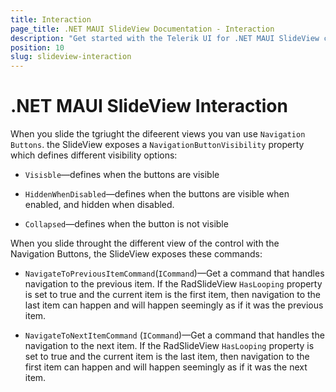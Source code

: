 ```yaml
---
title: Interaction
page_title: .NET MAUI SlideView Documentation - Interaction
description: "Get started with the Telerik UI for .NET MAUI SlideView control and add the control to your .NET MAUI project."
position: 10
slug: slideview-interaction
---
```


# .NET MAUI SlideView Interaction

When you slide the tgriught the difeerent views you van use `Navigation Buttons`.
the SlideView exposes a `NavigationButtonVisibility` property which defines different visibility options:

 * `Visisble`&mdash;defines when the buttons are visible

 * `HiddenWhenDisabled`&mdash;defines when the buttons are visible when enabled, and hidden when disabled.

  * `Collapsed`&mdash;defines when the button is not visible 

When you slide throught the different view of the control with the Navigation Buttons, the SlideView exposes these commands:

* `NavigateToPreviousItemCommand`(`ICommand`)&mdash;Get a command that handles navigation to the previous item. If the RadSlideView `HasLooping` property is set to true and the current item is the first item, then navigation to the last item can happen and will happen seemingly as if it was the previous item.

* `NavigateToNextItemCommand` (`ICommand`)&mdash;Get a command that handles the navigation to the next item. If the RadSlideView `HasLooping` property is set to true and the current item is the last item, then navigation to the first item can happen and will happen seemingly as if it was the next item.


